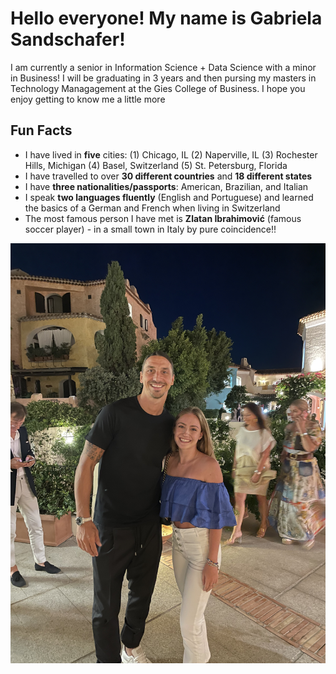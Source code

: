 # Hello everyone! My name is Gabriela Sandschafer!
I am currently a senior in Information Science + Data Science with a minor in Business! 
I will be graduating in 3 years and then pursing my masters in Technology Managagement at the Gies College of Business. 
I hope you enjoy getting to know me a little more

## Fun Facts
- I have lived in **five** cities: (1) Chicago, IL (2) Naperville, IL (3) Rochester Hills, Michigan (4) Basel, Switzerland (5) St. Petersburg, Florida
- I have travelled to over **30 different countries** and **18 different states**
- I have **three nationalities/passports**: American, Brazilian, and Italian
- I speak **two languages fluently** (English and Portuguese) and learned the basics of a German and French when living in Switzerland
- The most famous person I have met is **Zlatan Ibrahimović** (famous soccer player) - in a small town in Italy by pure coincidence!! 

   
![Me and Zlatan!](IMG_2468.jpeg)  

